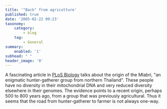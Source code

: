 ```yaml
---
title: '"Back" from agriculture'
published: true
date: '2005-02-22 09:23'
taxonomy:
    category:
        - blog
    tag:
        - General
summary:
    enabled: '1'
subhead: " "
header_image: '0'
--- 
```

A fascinating article in [PLoS Biology](http://journals.plos.org/plosbiology/article?id=10.1371/journal.pbio.0030071) talks about the origin of the Mlabri, "an enigmatic hunter-gatherer group from northern Thailand". These people have no diversity in their mitochondrial DNA and very reduced diversity elsewhere in their genomes. The evidence points to a recent origin, perhaps 500 to 800 years ago, from a group that was previously agricultural. Thus it seems that the road from hunter-gatherer to farmer is not always one-way.
